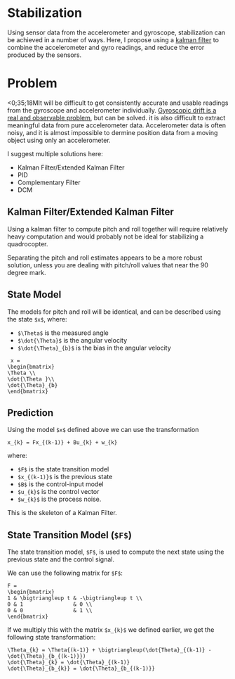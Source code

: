 Stabilization
=============

Using sensor data from the accelerometer and gyroscope, stabilization can be
achieved in a number of ways. Here, I propose using a
[kalman filter](http://en.wikipedia.org/wiki/Kalman_filter) to combine the
accelerometer and gyro readings, and reduce the error produced by the sensors.

Problem
=======

<0;35;18MIt will be difficult to get consistently accurate and usable readings from the
gyroscope and accelerometer individually. [Gyroscopic drift is a real and
observable problem][1], but can be solved. it is also difficult to extract
meaningful data from pure accelerometer data. Accelerometer data is often noisy,
and it is almost impossible to dermine position data from a moving object using
only an accelerometer.

I suggest multiple solutions here:

 - Kalman Filter/Extended Kalman Filter
 - PID
 - Complementary Filter
 - DCM


Kalman Filter/Extended Kalman Filter
------------------------------------

Using a kalman filter to compute pitch and roll together will require relatively
heavy computation and would probably not be ideal for stabilizing a
quadrocopter.

Separating the pitch and roll estimates appears to be a more robust solution,
unless you are dealing with pitch/roll values that near the 90 degree mark.

State Model
-----------
The models for pitch and roll will be identical, and can be described using the
state `$x$`, where:

 - `$\Theta$` is the measured angle
 - `$\dot{\Theta}$` is the angular velocity
 - `$\dot{\Theta}_{b}$` is the bias in the angular velocity

 ```mathjax
  x =
 \begin{bmatrix}
 \Theta \\
 \dot{\Theta }\\
 \dot{\Theta}_{b}
 \end{bmatrix}
 ```

Prediction
----------

Using the model `$x$` defined above we can use the transformation

```mathjax
x_{k} = Fx_{(k-1)} + Bu_{k} + w_{k}
```
where:

 - `$F$` is the state transition model
 - `$x_{(k-1)}$` is the previous state
 - `$B$` is the control-input model
 - `$u_{k}$` is the control vector
 - `$w_{k}$` is the process noise.

 This is the skeleton of a Kalman Filter.

State Transition Model (`$F$`)
------------------------------

The state transition model, `$F$`, is used to compute the next state using the
previous state and the control signal.

We can use the following matrix for `$F$`:

```mathjax
F =
\begin{bmatrix}
1 & \bigtriangleup t & -\bigtriangleup t \\
0 & 1                & 0 \\
0 & 0                & 1 \\
\end{bmatrix}
```

If we multiply this with the matrix `$x_{k}$` we defined earlier, we get the
following state transformation:

```mathjax
\Theta_{k} = \Theta{(k-1)} + \bigtriangleup(\dot{Theta}_{(k-1)} - \dot{\Theta}_{b_{(k-1)}})
\dot{\Theta}_{k} = \dot{\Theta}_{(k-1)}
\dot{\Theta}_{b_{k}} = \dot{\Theta}_{b_{(k-1)}}
```

[1]:http://www.csulb.edu/~hill/ee400d/Reference%20Folder/Kalman%20Filter%20Research.pdf

